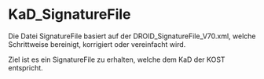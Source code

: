 KaD_SignatureFile
=================

Die Datei SignatureFile basiert auf der DROID_SignatureFile_V70.xml, 
welche Schrittweise bereinigt, korrigiert oder vereinfacht wird.

Ziel ist es ein SignatureFile zu erhalten, welche dem KaD der KOST entspricht.
